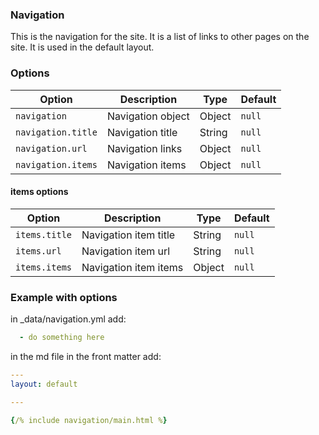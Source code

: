 ### Navigation

This is the navigation for the site. It is a list of links to other pages on the site. It is used in the default layout.

### Options

| Option | Description | Type | Default |
| ------ | ----------- | ---- | ------- |
| `navigation` | Navigation object | Object | `null` |
| `navigation.title` | Navigation title | String | `null` |
| `navigation.url` | Navigation links | Object | `null` |
| `navigation.items` | Navigation items | Object | `null` |

#### items options

| Option | Description | Type | Default |
| ------ | ----------- | ---- | ------- |
| `items.title` | Navigation item title | String | `null` |
| `items.url` | Navigation item url | String | `null` |
| `items.items` | Navigation item items | Object | `null` |

### Example with options

in _data/navigation.yml add:

```yml
  - do something here
```

in the md file in the front matter add:

```yml
---
layout: default

---

{/% include navigation/main.html %}
```